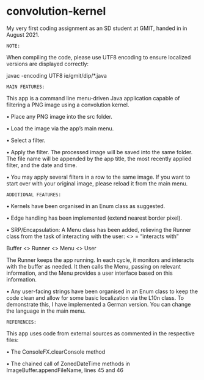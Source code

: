 # convolution-kernel
My very first coding assignment as an SD student at GMIT, handed in in August 2021.

	NOTE:
	
When compiling the code, please use UTF8 encoding to ensure localized versions are displayed correctly:

javac -encoding UTF8 ie/gmit/dip/*.java

	MAIN FEATURES:
	
This app is a command line menu-driven Java application capable of filtering a PNG image using a convolution kernel.

• Place any PNG image into the src folder.

• Load the image via the app’s main menu.

• Select a filter.

• Apply the filter. The processed image will be saved into the same folder. The file name will be appended by the app title, the most recently applied filter, and the date and time.

• You may apply several filters in a row to the same image. If you want to start over with your original image, please reload it from the main menu.

	ADDITIONAL FEATURES:
	
• Kernels have been organised in an Enum class as suggested.

• Edge handling has been implemented (extend nearest border pixel).

• SRP/Encapsulation: A Menu class has been added, relieving the Runner class from the task of interacting with the user:
<> = “interacts with”

Buffer <> Runner <> Menu <> User

The Runner keeps the app running. In each cycle, it monitors and interacts with the buffer as needed. It then calls the Menu, passing on relevant information, and the Menu provides a user interface based on this information.

• Any user-facing strings have been organised in an Enum class to keep the code clean and allow for some basic localization via the L10n class. To demonstrate this, I have implemented a German version. You can change the language in the main menu.

	REFERENCES:

This app uses code from external sources as commented in the respective files:

• The ConsoleFX.clearConsole method

• The chained call of ZonedDateTime methods in ImageBuffer.appendFileName, lines 45 and 46